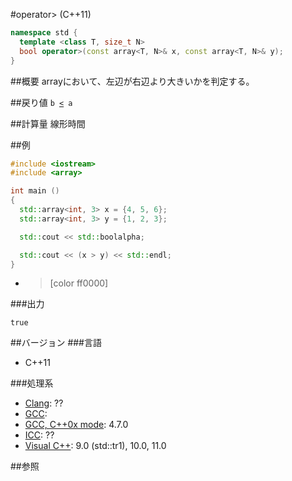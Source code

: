 #operator> (C++11)
```cpp
namespace std {
  template <class T, size_t N>
  bool operator>(const array<T, N>& x, const array<T, N>& y);
}
```

##概要
arrayにおいて、左辺が右辺より大きいかを判定する。


##戻り値
`b `[`<`](./less.md)` a`


##計算量
線形時間


##例
```cpp
#include <iostream>
#include <array>

int main ()
{
  std::array<int, 3> x = {4, 5, 6};
  std::array<int, 3> y = {1, 2, 3};

  std::cout << std::boolalpha;

  std::cout << (x > y) << std::endl;
}
```
* >[color ff0000]


###出力
```
true
```


##バージョン
###言語
- C++11

###処理系
- [Clang](/implementation.md#clang): ??
- [GCC](/implementation.md#gcc): 
- [GCC, C++0x mode](/implementation.md#gcc): 4.7.0
- [ICC](/implementation.md#icc): ??
- [Visual C++](/implementation.md#visual_cpp): 9.0 (std::tr1), 10.0, 11.0


##参照

